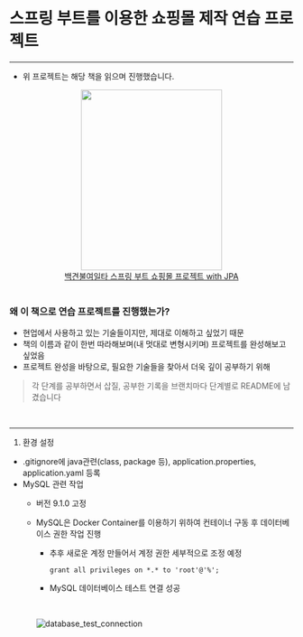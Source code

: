 # 스프링 부트를 이용한 쇼핑몰 제작 연습 프로젝트

*****

* 위 프로젝트는 해당 책을 읽으며 진행했습니다.

<div style="text-align: center">
    <img src="https://contents.kyobobook.co.kr/sih/fit-in/458x0/pdt/9788997924899.jpg" width="250" height="320" />
    <br/> 
    <div><a href="https://product.kyobobook.co.kr/detail/S000001624717">백견불여일타 스프링 부트 쇼핑몰 프로젝트 with JPA</a></div>
</div>
<br/>

### 왜 이 책으로 연습 프로젝트를 진행했는가?
* 현업에서 사용하고 있는 기술들이지만, 제대로 이해하고 싶었기 때문
* 책의 이름과 같이 한번 따라해보며(내 멋대로 변형시키며) 프로젝트를 완성해보고 싶었음
* 프로젝트 완성을 바탕으로, 필요한 기술들을 찾아서 더욱 깊이 공부하기 위해

> 각 단계를 공부하면서 삽질, 공부한 기록을 브랜치마다 단계별로 README에 남겼습니다 
<br/>

*****

1. 환경 설정
* .gitignore에 java관련(class, package 등), application.properties, application.yaml 등록
* MySQL 관련 작업
  * 버전 9.1.0 고정
  * MySQL은 Docker Container를 이용하기 위하여 컨테이너 구동 후 데이터베이스 권한 작업 진행
    * 추후 새로운 계정 만들어서 계정 권한 세부적으로 조정 예정
  
      `grant all privileges on *.* to 'root'@'%';`
    * MySQL 데이터베이스 테스트 연결 성공
    
    <br/>

      ![database_test_connection](https://github.com/user-attachments/assets/125ca975-8b3d-49db-9c82-c9ec07020878)